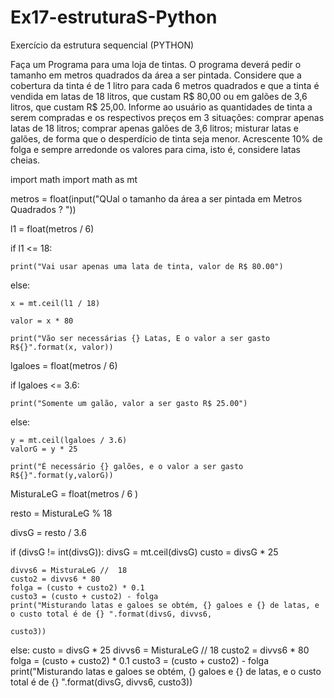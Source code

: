 # Ex17-estruturaS-Python
Exercício da estrutura sequencial (PYTHON)


Faça um Programa para uma loja de tintas. O programa deverá pedir o tamanho em metros quadrados da área a ser pintada. Considere que a cobertura da tinta é de 1 litro para cada 6 metros quadrados e que a tinta é vendida em latas de 18 litros, que custam R$ 80,00 ou em galões de 3,6 litros, que custam R$ 25,00.
Informe ao usuário as quantidades de tinta a serem compradas e os respectivos preços em 3 situações:
comprar apenas latas de 18 litros;
comprar apenas galões de 3,6 litros;
misturar latas e galões, de forma que o desperdício de tinta seja menor. Acrescente 10% de folga e sempre arredonde os valores para cima, isto é, considere latas cheias.



import math
import math as mt

metros = float(input("QUal o tamanho da área a ser pintada em Metros Quadrados ? "))

l1 = float(metros / 6)

if l1 <= 18:

    print("Vai usar apenas uma lata de tinta, valor de R$ 80.00")

else:

    x = mt.ceil(l1 / 18)

    valor = x * 80

    print("Vão ser necessárias {} Latas, E o valor a ser gasto R${}".format(x, valor))

lgaloes = float(metros / 6)

if lgaloes <= 3.6:

    print("Somente um galão, valor a ser gasto R$ 25.00")


else:

    y = mt.ceil(lgaloes / 3.6)
    valorG = y * 25

    print("É necessário {} galões, e o valor a ser gasto R${}".format(y,valorG))



MisturaLeG = float(metros / 6 )

resto = MisturaLeG % 18

divsG = resto / 3.6

if (divsG !=  int(divsG)):
    divsG = mt.ceil(divsG)
    custo = divsG * 25

    divvs6 = MisturaLeG //  18
    custo2 = divvs6 * 80
    folga = (custo + custo2) * 0.1
    custo3 = (custo + custo2) - folga
    print("Misturando latas e galoes se obtém, {} galoes e {} de latas, e o custo total é de {} ".format(divsG, divvs6,
                                                                                                         custo3))

else:
    custo = divsG * 25
    divvs6 = MisturaLeG // 18
    custo2 = divvs6 * 80
    folga = (custo + custo2) * 0.1
    custo3 = (custo + custo2) - folga
    print("Misturando latas e galoes se obtém, {} galoes e {} de latas, e o custo total é de {} ".format(divsG, divvs6,
                                                                                                         custo3))



  
